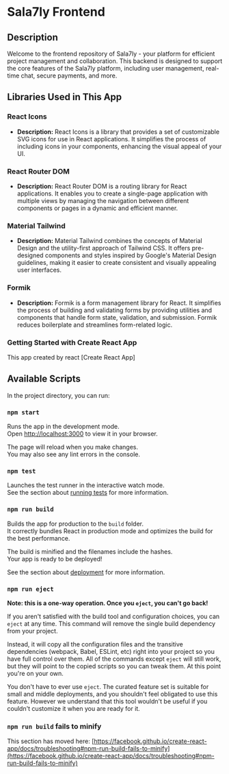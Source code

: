 
# Sala7ly Frontend

## Description

Welcome to the frontend repository of Sala7ly - your platform for efficient project management and collaboration. This backend is designed to support the core features of the Sala7ly platform, including user management, real-time chat, secure payments, and more.

## Libraries Used in This App

### React Icons
- **Description:** React Icons is a library that provides a set of customizable SVG icons for use in React applications. It simplifies the process of including icons in your components, enhancing the visual appeal of your UI.

### React Router DOM
- **Description:** React Router DOM is a routing library for React applications. It enables you to create a single-page application with multiple views by managing the navigation between different components or pages in a dynamic and efficient manner.

### Material Tailwind
- **Description:** Material Tailwind combines the concepts of Material Design and the utility-first approach of Tailwind CSS. It offers pre-designed components and styles inspired by Google's Material Design guidelines, making it easier to create consistent and visually appealing user interfaces.

### Formik
- **Description:** Formik is a form management library for React. It simplifies the process of building and validating forms by providing utilities and components that handle form state, validation, and submission. Formik reduces boilerplate and streamlines form-related logic.

### Getting Started with Create React App

This app created by react  [Create React App]

## Available Scripts

In the project directory, you can run:

### `npm start`

Runs the app in the development mode.\
Open [http://localhost:3000](http://localhost:3000) to view it in your browser.

The page will reload when you make changes.\
You may also see any lint errors in the console.

### `npm test`

Launches the test runner in the interactive watch mode.\
See the section about [running tests](https://facebook.github.io/create-react-app/docs/running-tests) for more information.

### `npm run build`

Builds the app for production to the `build` folder.\
It correctly bundles React in production mode and optimizes the build for the best performance.

The build is minified and the filenames include the hashes.\
Your app is ready to be deployed!

See the section about [deployment](https://facebook.github.io/create-react-app/docs/deployment) for more information.

### `npm run eject`

**Note: this is a one-way operation. Once you `eject`, you can't go back!**

If you aren't satisfied with the build tool and configuration choices, you can `eject` at any time. This command will remove the single build dependency from your project.

Instead, it will copy all the configuration files and the transitive dependencies (webpack, Babel, ESLint, etc) right into your project so you have full control over them. All of the commands except `eject` will still work, but they will point to the copied scripts so you can tweak them. At this point you're on your own.

You don't have to ever use `eject`. The curated feature set is suitable for small and middle deployments, and you shouldn't feel obligated to use this feature. However we understand that this tool wouldn't be useful if you couldn't customize it when you are ready for it.


### `npm run build` fails to minify

This section has moved here: [https://facebook.github.io/create-react-app/docs/troubleshooting#npm-run-build-fails-to-minify](https://facebook.github.io/create-react-app/docs/troubleshooting#npm-run-build-fails-to-minify)
